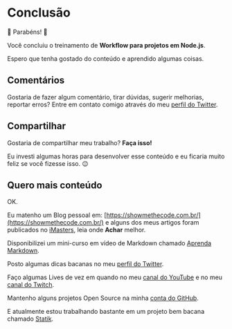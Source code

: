 # Conclusão

🎉 Parabéns! 🎉

Você concluiu o treinamento de **Workflow para projetos em Node.js**.

Espero que tenha gostado do conteúdo e aprendido algumas coisas.

## Comentários

Gostaria de fazer algum comentário, tirar dúvidas, sugerir melhorias, reportar erros? Entre em contato comigo através do meu [perfil do Twitter](https://twitter.com/robertoachar).

## Compartilhar

Gostaria de compartilhar meu trabalho? **Faça isso!**

Eu investi algumas horas para desenvolver esse conteúdo e eu ficaria muito feliz se você fizesse isso. 😉

## Quero mais conteúdo

OK.

Eu matenho um Blog pessoal em: [https://showmethecode.com.br/](https://showmethecode.com.br/) e alguns dos meus artigos foram publicados no [iMasters](https://imasters.com.br/perfil/robertoachar/), leia onde **Achar** melhor.

Disponibilizei um mini-curso em vídeo de Markdown chamado [Aprenda Markdown](https://markdown.showmethecode.com.br/).

Posto algumas dicas bacanas no meu [perfil do Twitter](https://twitter.com/robertoachar).

Faço algumas Lives de vez em quando no meu [canal do YouTube](https://www.youtube.com/user/robertoachar) e no meu [canal do Twitch](https://www.twitch.tv/robertoachar).

Mantenho alguns projetos Open Source na minha [conta do GitHub](https://github.com/robertoachar).

E atualmente estou trabalhando bastante em um projeto bem bacana chamado [Statik](https://github.com/statikstack).
